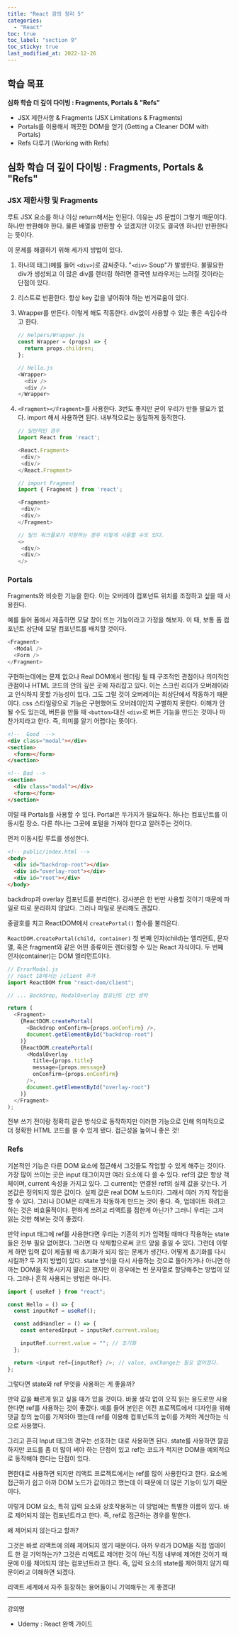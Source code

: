 ```yaml
---
title: "React 강의 정리 5"
categories:
  - "React"
toc: true
toc_label: "section 9"
toc_sticky: true
last_modified_at: 2022-12-26
---
```


## 학습 목표

**심화 학습 더 깊이 다이빙 : Fragments, Portals & "Refs"**

- JSX 제한사항 & Fragments (JSX Limitations & Fragments)
- Portals를 이용해서 깨끗한 DOM을 얻기 (Getting a Cleaner DOM with Portals)
- Refs 다루기 (Working with Refs)

## 심화 학습 더 깊이 다이빙 : Fragments, Portals & "Refs"

### JSX 제한사항 및 Fragments

루트 JSX 요소를 하나 이상 return해서는 안된다. 이유는 JS 문법이 그렇기 때문이다. 하나만 반환해야 한다. 물론 배열을 반환할 수 있겠지만 이것도 결국엔 하나만 반환한다는 뜻이다.

이 문제를 해결하기 위해 세가지 방법이 있다.

1. 하나의 태그(예를 들어 `<div>`)로 감싸준다.
   "`<div>` Soup"가 발생한다. 불필요한 div가 생성되고 이 많은 div를 렌더링 하려면 결국엔 브라우저는 느려질 것이라는 단점이 있다.
2. 리스트로 반환한다.
   항상 key 값을 넣어줘야 하는 번거로움이 있다.
3. Wrapper를 만든다.
   이렇게 해도 작동한다. div없이 사용할 수 있는 좋은 속임수라고 한다.

   ```js
   // Helpers/Wrapper.js
   const Wrapper = (props) => {
     return props.children;
   };
   ```

   ```js
   // Hello.js
   <Wrapper>
     <div />
     <div />
   </Wrapper>
   ```

4. `<Fragment></Fragment>`를 사용한다.
   3번도 좋지만 굳이 우리가 만들 필요가 없다. import 해서 사용하면 된다. 내부적으로는 동일하게 동작한다.

   ```js
   // 일반적인 경우
   import React from 'react';

   <React.Fragment>
    <div/>
    <div/>
   </React.Fragment>

   // import Fragment
   import { Fragment } from 'react';

   <Fragment>
    <div/>
    <div/>
   </Fragment>

   // 빌드 워크플로가 지원하는 경우 이렇게 사용할 수도 있다.
   <>
    <div/>
    <div/>
   </>
   ```

### Portals

Fragments와 비슷한 기능을 한다. 이는 오버레이 컴포넌트 위치를 조정하고 싶을 때 사용한다.

예를 들어 폼에서 제출하면 모달 창이 뜨는 기능이라고 가정을 해보자. 이 때, 보통 폼 컴포넌트 상단에 모달 컴포넌트를 배치할 것이다.

```js
<Fragment>
  <Modal />
  <Form />
</Fragment>
```

구현하는데에는 문제 없으나 Real DOM에서 렌더링 될 때 구조적인 관점이나 의미적인 관점이나 HTML 코드의 안의 깊은 곳에 자리잡고 있다. 이는 스크린 리더가 오버레이라고 인식하지 못할 가능성이 있다. 그도 그럴 것이 오버레이는 최상단에서 작동하기 때문이다. css 스타일링으로 기능은 구현했어도 오버레이인지 구별하지 못한다. 이해가 안될 수도 있는데, 버튼을 만들 때 `<button>`대신 `<div>`로 버튼 기능을 만드는 것이나 마찬가지라고 한다. 즉, 의미를 알기 어렵다는 뜻이다.

```html
<!--  Good  -->
<div class="modal"></div>
<section>
  <form></form>
</section>

<!-- Bad -->
<section>
  <div class="modal"></div>
  <form></form>
</section>
```

이럴 때 Portals를 사용할 수 있다. Portal은 두가지가 필요하다. 하나는 컴포넌트를 이동시킬 장소. 다른 하나는 그곳에 포털을 가져야 한다고 알려주는 것이다.

먼저 이동시킬 루트를 생성한다.

```html
<!-- public/index.html -->
<body>
  <div id="backdrop-root"></div>
  <div id="overlay-root"></div>
  <div id="root"></div>
</body>
```

backdrop과 overlay 컴포넌트를 분리한다. 강사분은 한 번만 사용할 것이기 때문에 파일로 따로 분리하지 않았다. 그러나 파일로 분리해도 괜찮다.

중괄호를 치고 ReactDOM에서 `createPortal()` 함수를 불러온다.

`ReactDOM.createPortal(child, container)` 첫 번째 인자(child)는 엘리먼트, 문자열, 혹은 fragment와 같은 어떤 종류이든 렌더링할 수 있는 React 자식이다. 두 번째 인자(container)는 DOM 엘리먼트이다.

```js
// ErrorModal.js
// react 18에서는 /client 추가
import ReactDOM from "react-dom/client";

// ... Backdrop, ModalOverlay 컴포넌트 선언 생략

return (
  <Fragment>
    {ReactDOM.createPortal(
      <Backdrop onConfirm={props.onConfirm} />,
      document.getElementById("backdrop-root")
    )}
    {ReactDOM.createPortal(
      <ModalOverlay
        title={props.title}
        message={props.message}
        onConfirm={props.onConfirm}
      />,
      document.getElementById("overlay-root")
    )}
  </Fragment>
);
```

전부 쓰기 전이랑 정확히 같은 방식으로 동작하지만 이러한 기능으로 인해 의미적으로 더 정확한 HTML 코드를 쓸 수 있게 됐다. 접근성을 높이니 좋은 것!

### Refs

기본적인 기능은 다른 DOM 요소에 접근해서 그것들도 작업할 수 있게 해주는 것이다. 가장 많이 쓰이는 곳은 input 태그이지만 여러 요소에 다 쓸 수 있다. ref의 값은 항상 객체이며, current 속성을 가지고 있다. 그 current는 연결된 ref의 실제 값을 갖는다. 기본값은 정의되지 않은 값이다. 실제 값은 real DOM 노드이다. 그래서 여러 가지 작업을 할 수 있다. 그러나 DOM은 리액트가 작동하게 만드는 것이 좋다. 즉, 업데이트 하려고 하는 것은 비효율적이다. 편하게 쓰려고 리액트를 접한게 아닌가? 그러니 우리는 그저 읽는 것만 해보는 것이 좋겠다.

만약 input 태그에 ref를 사용한다면 우리는 기존의 키가 입력될 때마다 작용하는 state들은 전부 필요 없어졌다. 그러면 다 삭제함으로써 코드 양을 줄일 수 있다. 그런데 이렇게 하면 입력 값이 제출될 때 초기화가 되지 않는 문제가 생긴다. 어떻게 초기화를 다시 시킬까? 두 가지 방법이 있다. state 방식을 다시 사용하는 것으로 돌아가거나 아니면 아까는 DOM을 작동시키지 말라고 했지만 이 경우에는 빈 문자열로 할당해주는 방법이 있다. 그러나 흔히 사용되는 방법은 아니다.

```js
import { useRef } from "react";

const Hello = () => {
  const inputRef = useRef();

  const addHandler = () => {
    const enteredInput = inputRef.current.value;

    inputRef.current.value = ""; // 초기화
  };

  return <input ref={inputRef} />; // value, onChange는 필요 없어졌다.
};
```

그렇다면 state와 ref 무엇을 사용하는 게 좋을까?

만약 값을 빠르게 읽고 싶을 때가 있을 것이다. 바꿀 생각 없이 오직 읽는 용도로만 사용한다면 ref를 사용하는 것이 좋겠다. 예를 들어 본인은 이전 프로젝트에서 디자인을 위해 댓글 창의 높이를 가져와야 했는데 ref를 이용해 컴포넌트의 높이를 가져와 계산하는 식으로 사용했다.

그리고 흔히 Input 태그의 경우는 선호하는 대로 사용하면 된다. state를 사용하면 깔끔하지만 코드를 좀 더 많이 써야 하는 단점이 있고 ref는 코드가 적지만 DOM을 예외적으로 동작해야 한다는 단점이 있다.

편한대로 사용하면 되지만 리액트 프로젝트에서는 ref를 많이 사용한다고 한다. 요소에 접근하기 쉽고 아까 DOM 노드가 값이라고 했는데 이 때문에 더 많은 기능이 있기 때문이다.

이렇게 DOM 요소, 특히 입력 요소와 상호작용하는 이 방법에는 특별한 이름이 있다. 바로 제어되지 않는 컴포넌트라고 한다. 즉, ref로 접근하는 경우를 말한다.

왜 제어되지 않는다고 할까?

그것은 바로 리액트에 의해 제어되지 않기 때문이다. 아까 우리가 DOM을 직접 업데이트 한 걸 기억하는가? 그것은 리액트로 제어한 것이 아닌 직접 내부에 제어한 것이기 때문에 이를 제어되지 않는 컴포넌트라고 한다. 즉, 입력 요소의 state를 제어하지 않기 때문이라고 이해하면 되겠다.

리액트 세계에서 자주 등장하는 용어들이니 기억해두는 게 좋겠다!

---

강의명

- Udemy : React 완벽 가이드
